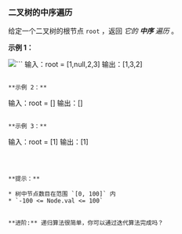 ### 二叉树的中序遍历 ###
给定一个二叉树的根节点 `root` ，返回 _它的 **中序** 遍历_ 。



**示例 1：**

![](https://assets.leetcode.com/uploads/2020/09/15/inorder_1.jpg)```
输入：root = [1,null,2,3]
输出：[1,3,2]
```

**示例 2：**

```
输入：root = []
输出：[]
```

**示例 3：**

```
输入：root = [1]
输出：[1]
```



**提示：**

* 树中节点数目在范围 `[0, 100]` 内
* `-100 <= Node.val <= 100`


**进阶:** 递归算法很简单，你可以通过迭代算法完成吗？


